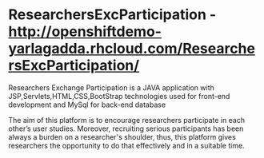 # ResearchersExcParticipation - http://openshiftdemo-yarlagadda.rhcloud.com/ResearchersExcParticipation/
Researchers Exchange Participation is a JAVA application with JSP,Servlets,HTML,CSS,BootStrap technologies used for front-end development and MySql for back-end database

The aim of this platform is to encourage researchers participate in each other’s user studies. Moreover,
recruiting serious participants has been always a burden on a researcher's shoulder, thus, this platform
gives researchers the opportunity to do that effectively and in a suitable time. 
